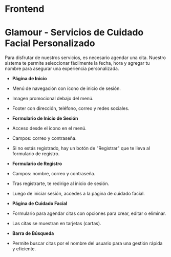 # Frontend

# Glamour - Servicios de Cuidado Facial Personalizado

Para disfrutar de nuestros servicios, es necesario agendar una cita. Nuestro sistema te permite seleccionar fácilmente la fecha, hora y agregar tu nombre para asegurar una experiencia personalizada.

- **Página de Inicio**
- Menú de navegación con ícono de inicio de sesión.
- Imagen promocional debajo del menú.
- Footer con dirección, teléfono, correo y redes sociales.

- **Formulario de Inicio de Sesión**
- Acceso desde el ícono en el menú.
- Campos: correo y contraseña.
- Si no estás registrado, hay un botón de "Registrar" que te lleva al formulario de registro.

- **Formulario de Registro**
- Campos: nombre, correo y contraseña.
- Tras registrarte, te redirige al inicio de sesión.
- Luego de iniciar sesión, accedes a la página de cuidado facial.

- **Página de Cuidado Facial**
- Formulario para agendar citas con opciones para crear, editar o eliminar.
- Las citas se muestran en tarjetas (cartas).

- **Barra de Búsqueda**
- Permite buscar citas por el nombre del usuario para una gestión rápida y eficiente.
